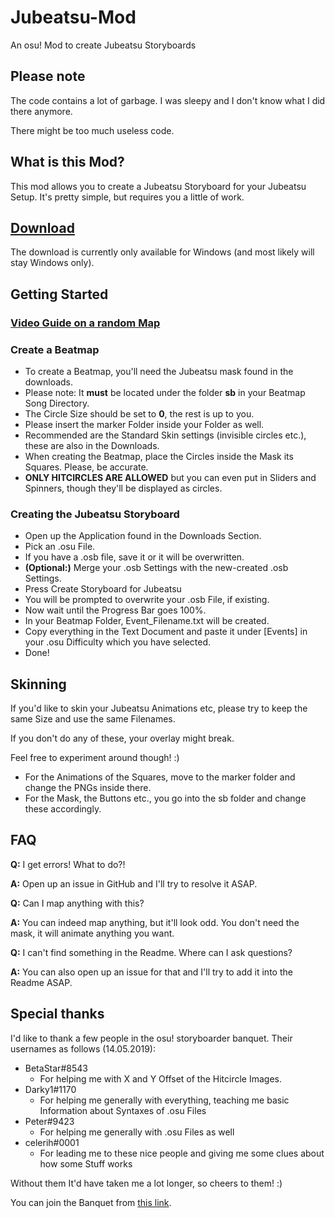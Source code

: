 # Jubeatsu-Mod
An osu! Mod to create Jubeatsu Storyboards

## Please note
The code contains a lot of garbage. I was sleepy and I don't know what I did there anymore.

There might be too much useless code.

## What is this Mod?
This mod allows you to create a Jubeatsu Storyboard for your Jubeatsu Setup. It's pretty simple, but requires you a little of work.

## [Download](https://mega.nz/#F!TkVyVSqJ!kmXJuApOC9UxOrbP7A6O0A)
The download is currently only available for Windows (and most likely will stay Windows only).

## Getting Started
### [Video Guide on a random Map](https://www.youtube.com/watch?v=LrVJi1Z4pMk)

### Create a Beatmap
* To create a Beatmap, you'll need the Jubeatsu mask found in the downloads.
* Please note: It **must** be located under the folder **sb** in your Beatmap Song Directory.
* The Circle Size should be set to **0**, the rest is up to you.
* Please insert the marker Folder inside your Folder as well.
* Recommended are the Standard Skin settings (invisible circles etc.), these are also in the Downloads.
* When creating the Beatmap, place the Circles inside the Mask its Squares. Please, be accurate.
* **ONLY HITCIRCLES ARE ALLOWED** but you can even put in Sliders and Spinners, though they'll be displayed as circles.

### Creating the Jubeatsu Storyboard
* Open up the Application found in the Downloads Section.
* Pick an .osu File.
* If you have a .osb file, save it or it will be overwritten.
* **(Optional:)** Merge your .osb Settings with the new-created .osb Settings.
* Press Create Storyboard for Jubeatsu
* You will be prompted to overwrite your .osb File, if existing.
* Now wait until the Progress Bar goes 100%.
* In your Beatmap Folder, Event_Filename.txt will be created.
* Copy everything in the Text Document and paste it under [Events] in your .osu Difficulty which you have selected.
* Done!


## Skinning
If you'd like to skin your Jubeatsu Animations etc, please try to keep the same Size and use the same Filenames.

If you don't do any of these, your overlay might break.

Feel free to experiment around though! :)

* For the Animations of the Squares, move to the marker folder and change the PNGs inside there.
* For the Mask, the Buttons etc., you go into the sb folder and change these accordingly.

## FAQ
**Q:** I get errors! What to do?!

**A:** Open up an issue in GitHub and I'll try to resolve it ASAP.

**Q:** Can I map anything with this?

**A:** You can indeed map anything, but it'll look odd. You don't need the mask, it will animate anything you want.

**Q:** I can't find something in the Readme. Where can I ask questions?

**A:** You can also open up an issue for that and I'll try to add it into the Readme ASAP.

## Special thanks
I'd like to thank a few people in the osu! storyboarder banquet. Their usernames as follows (14.05.2019):
* BetaStar#8543
   * For helping me with X and Y Offset of the Hitcircle Images.
* Darky1#1170
   * For helping me generally with everything, teaching me basic Information about Syntaxes of .osu Files
* Peter#9423
   * For helping me generally with .osu Files as well
* celerih#0001
   * For leading me to these nice people and giving me some clues about how some Stuff works
   
Without them It'd have taken me a lot longer, so cheers to them! :)

You can join the Banquet from [this link](https://discord.gg/B8NX7YW).

